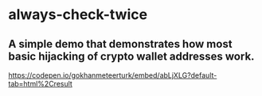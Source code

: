 # always-check-twice
A simple demo that demonstrates how most basic hijacking of crypto wallet addresses work.
---
https://codepen.io/gokhanmeteerturk/embed/abLjXLG?default-tab=html%2Cresult
